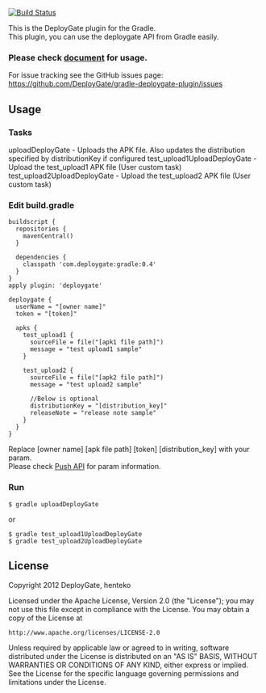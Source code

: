 [![Build Status](https://travis-ci.org/DeployGate/gradle-deploygate-plugin.png?branch=master)](https://travis-ci.org/DeployGate/gradle-deploygate-plugin)

This is the DeployGate plugin for the Gradle.  
This plugin, you can use the deploygate API from Gradle easily.

### Please check [document](https://deploygate.com/docs/gradle) for usage.

For issue tracking see the GitHub issues page: https://github.com/DeployGate/gradle-deploygate-plugin/issues

## Usage
### Tasks
uploadDeployGate              - Uploads the APK file. Also updates the distribution specified by distributionKey if configured
test_upload1UploadDeployGate  - Upload the test_upload1 APK file (User custom task)
test_upload2UploadDeployGate  - Upload the test_upload2 APK file (User custom task)

### Edit build.gradle

```
buildscript {
  repositories {
    mavenCentral()
  }

  dependencies {
    classpath 'com.deploygate:gradle:0.4'
  }
}
apply plugin: 'deploygate'

deploygate {
  userName = "[owner name]"
  token = "[token]"

  apks {
    test_upload1 {
      sourceFile = file("[apk1 file path]")
      message = "test upload1 sample"
    }

    test_upload2 {
      sourceFile = file("[apk2 file path]")
      message = "test upload2 sample"

      //Below is optional
      distributionKey = "[distribution_key]"
      releaseNote = "release note sample"
    }
  }
}
```
Replace [owner name] [apk file path] [token] [distribution_key] with your param.  
Please check [Push API](https://deploygate.com/docs/api) for param information. 

### Run

```
$ gradle uploadDeployGate 
```

or

```
$ gradle test_upload1UploadDeployGate
$ gradle test_upload2UploadDeployGate
```

## License
Copyright 2012 DeployGate, henteko

Licensed under the Apache License, Version 2.0 (the "License"); you may not use this file except in compliance with the License. You may obtain a copy of the License at

```
http://www.apache.org/licenses/LICENSE-2.0
```
Unless required by applicable law or agreed to in writing, software distributed under the License is distributed on an "AS IS" BASIS, WITHOUT WARRANTIES OR CONDITIONS OF ANY KIND, either express or implied. See the License for the specific language governing permissions and limitations under the License.
